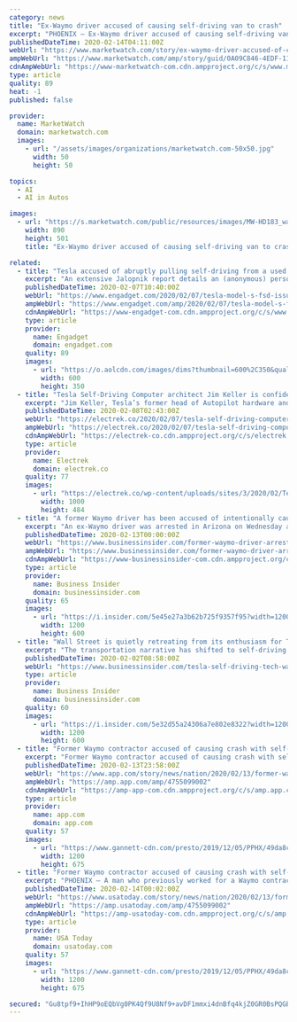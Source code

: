 ```yaml
---
category: news
title: "Ex-Waymo driver accused of causing self-driving van to crash"
excerpt: "PHOENIX — Ex-Waymo driver accused of causing self-driving van to crash Tempe police said Raymond Tang, 31, was booked into jail Wednesday night and is facing felony charges of aggravated assault and criminal damage,"
publishedDateTime: 2020-02-14T04:11:00Z
webUrl: "https://www.marketwatch.com/story/ex-waymo-driver-accused-of-causing-self-driving-van-to-crash-2020-02-13"
ampWebUrl: "https://www.marketwatch.com/amp/story/guid/0A09C846-4EDF-11EA-833C-A3261B110A22"
cdnAmpWebUrl: "https://www-marketwatch-com.cdn.ampproject.org/c/s/www.marketwatch.com/amp/story/guid/0A09C846-4EDF-11EA-833C-A3261B110A22"
type: article
quality: 89
heat: -1
published: false

provider:
  name: MarketWatch
  domain: marketwatch.com
  images:
    - url: "/assets/images/organizations/marketwatch.com-50x50.jpg"
      width: 50
      height: 50

topics:
  - AI
  - AI in Autos

images:
  - url: "https://s.marketwatch.com/public/resources/images/MW-HD183_waymo_ZH_20190201153208.jpg"
    width: 890
    height: 501
    title: "Ex-Waymo driver accused of causing self-driving van to crash"

related:
  - title: "Tesla accused of abruptly pulling self-driving from a used Model S"
    excerpt: "An extensive Jalopnik report details an (anonymous) person who bought a second-hand Model S 75D with both Enhanced Autopilot and Full Self Driving (FSD) as listed features. Except, somehow, those features were remotely removed, without notice from Tesla, as part of a software update. Last November, a California secondhand dealer picked up the ..."
    publishedDateTime: 2020-02-07T10:40:00Z
    webUrl: "https://www.engadget.com/2020/02/07/tesla-model-s-fsd-issues/"
    ampWebUrl: "https://www.engadget.com/amp/2020/02/07/tesla-model-s-fsd-issues/"
    cdnAmpWebUrl: "https://www-engadget-com.cdn.ampproject.org/c/s/www.engadget.com/amp/2020/02/07/tesla-model-s-fsd-issues/"
    type: article
    provider:
      name: Engadget
      domain: engadget.com
    quality: 89
    images:
      - url: "https://o.aolcdn.com/images/dims?thumbnail=600%2C350&quality=80&image_uri=https%3A%2F%2Fo.aolcdn.com%2Fimages%2Fdims%3Fcrop%3D5615%252C3744%252C0%252C0%26quality%3D85%26format%3Djpg%26resize%3D1600%252C1067%26image_uri%3Dhttps%253A%252F%252Fs.yimg.com%252Fos%252Fcreatr-images%252F2020-02%252F573a2860-4997-11ea-b8ff-def49bb616f0%26client%3Da1acac3e1b3290917d92%26signature%3Dbc650a616fa7b08a85ec932a5a5f8db81960ac55&client=amp-blogside-v2&signature=55e283838481287341c2ce50730f8e43eb0dd682"
        width: 600
        height: 350
  - title: "Tesla Self-Driving Computer architect Jim Keller is confident about solving autonomous driving"
    excerpt: "Jim Keller, Tesla’s former head of Autopilot hardware and the designer of Tesla’s Self-Driving Computer chip, says that he is confident about solving autonomous driving after working at Tesla. We first exclusively reported on Tesla quietly hiring Keller, a legendary chip designer, from AMD back in 2016 and we were fairly excited by the ..."
    publishedDateTime: 2020-02-08T02:43:00Z
    webUrl: "https://electrek.co/2020/02/07/tesla-self-driving-computer-designer-jim-keller-confident-solving-autonomous-driving/"
    ampWebUrl: "https://electrek.co/2020/02/07/tesla-self-driving-computer-designer-jim-keller-confident-solving-autonomous-driving/amp/"
    cdnAmpWebUrl: "https://electrek-co.cdn.ampproject.org/c/s/electrek.co/2020/02/07/tesla-self-driving-computer-designer-jim-keller-confident-solving-autonomous-driving/amp/"
    type: article
    provider:
      name: Electrek
      domain: electrek.co
    quality: 77
    images:
      - url: "https://electrek.co/wp-content/uploads/sites/3/2020/02/Tesla-chip-designer-Jim-keller.jpg?quality=82&strip=all&w=1000"
        width: 1000
        height: 484
  - title: "A former Waymo driver has been accused of intentionally causing a collision with one of the company's self-driving vans"
    excerpt: "An ex-Waymo driver was arrested in Arizona on Wednesday after police said he intentionally caused a crash with one of the company's self-driving minivans last month. Tempe police said Raymond Tang, 31, \"targeted\" two Waymo vans, recklessly driving his Mazda around them before braking abruptly in front of one, causing it to rear-end his vehicle."
    publishedDateTime: 2020-02-13T00:00:00Z
    webUrl: "https://www.businessinsider.com/former-waymo-driver-arrested-accused-of-intentionally-causing-crash-2020-2"
    ampWebUrl: "https://www.businessinsider.com/former-waymo-driver-arrested-accused-of-intentionally-causing-crash-2020-2?amp"
    cdnAmpWebUrl: "https://www-businessinsider-com.cdn.ampproject.org/c/s/www.businessinsider.com/former-waymo-driver-arrested-accused-of-intentionally-causing-crash-2020-2?amp"
    type: article
    provider:
      name: Business Insider
      domain: businessinsider.com
    quality: 65
    images:
      - url: "https://i.insider.com/5e45e27a3b62b725f9357f95?width=1200&format=jpeg"
        width: 1200
        height: 600
  - title: "Wall Street is quietly retreating from its enthusiasm for Tesla's self-driving car plans"
    excerpt: "The transportation narrative has shifted to self-driving. Tesla is working on an autonomous solution, but the likes of Waymo and Cruise are far ahead."
    publishedDateTime: 2020-02-02T08:58:00Z
    webUrl: "https://www.businessinsider.com/tesla-self-driving-tech-wall-street-getting-bored-waymo-cruise-2020-1"
    type: article
    provider:
      name: Business Insider
      domain: businessinsider.com
    quality: 60
    images:
      - url: "https://i.insider.com/5e32d55a24306a7e802e8322?width=1200&format=jpeg"
        width: 1200
        height: 600
  - title: "Former Waymo contractor accused of causing crash with self-driving vehicle"
    excerpt: "Former Waymo contractor accused of causing crash with self-driving vehicle Raymond Tang was reportedly fired from a Waymo contractor before he intentionally caused a crash with one of their vehicles. Check out this story on app.com: https://www.usatoday ..."
    publishedDateTime: 2020-02-13T23:58:00Z
    webUrl: "https://www.app.com/story/news/nation/2020/02/13/former-waymo-contractor-arrested-after-crash-self-driving-car/4755099002/"
    ampWebUrl: "https://amp.app.com/amp/4755099002"
    cdnAmpWebUrl: "https://amp-app-com.cdn.ampproject.org/c/s/amp.app.com/amp/4755099002"
    type: article
    provider:
      name: app.com
      domain: app.com
    quality: 57
    images:
      - url: "https://www.gannett-cdn.com/presto/2019/12/05/PPHX/49da8cef-9013-4309-8971-2f2f091b3615-_X8I2293.jpg?auto=webp&crop=5471,3077,x0,y278&format=pjpg&width=1200"
        width: 1200
        height: 675
  - title: "Former Waymo contractor accused of causing crash with self-driving vehicle"
    excerpt: "PHOENIX – A man who previously worked for a Waymo contractor was arrested on suspicion of intentionally causing a collision with one of the company’s self-driving vehicles last month in Arizona. Raymond Tang, 31, was reportedly fired from Genesis10, a staffing agency that contracted with Waymo, prior to the Jan. 30 collision in Tempe ..."
    publishedDateTime: 2020-02-14T00:02:00Z
    webUrl: "https://www.usatoday.com/story/news/nation/2020/02/13/former-waymo-contractor-arrested-after-crash-self-driving-car/4755099002/"
    ampWebUrl: "https://amp.usatoday.com/amp/4755099002"
    cdnAmpWebUrl: "https://amp-usatoday-com.cdn.ampproject.org/c/s/amp.usatoday.com/amp/4755099002"
    type: article
    provider:
      name: USA Today
      domain: usatoday.com
    quality: 57
    images:
      - url: "https://www.gannett-cdn.com/presto/2019/12/05/PPHX/49da8cef-9013-4309-8971-2f2f091b3615-_X8I2293.jpg?auto=webp&crop=5471,3077,x0,y278&format=pjpg&width=1200"
        width: 1200
        height: 675

secured: "Gu8tpf9+IhHP9oEQbVg0PK4Qf9U8Nf9+avDF1mmxi4dnBfq4kjZ0GR0BsPQGBHqBUWdGd3ZGE6K6vKYY43j+Hr91ra6vBTxWnNnQrUc+tOZO+HUxRVbHvU+zOv/IOc7q7Ce0B5cdhMGC4jYusVIuO4ON7K+aJb7DCcKSsE+yhIimnpQhKcWn3d0dAlxLOGmbnyM+IqQWyRVKexCCwuuizoBaoy4FrEpOx4o/U8eZKw76gIy5lOLHjCO3hW2LkCd7eWWCwT3aP7XoMejO68DWCMVuK4vjGXn4djtnDE08chKKVvshmfKLtcSnqCxcDnK2C5WAoex9fqpAi7fZ7TKDzpQOX4/GIcUIZ+9N91OjM09JliI9GHIP2veI9yUD8hzFjfA1yV5xKMlvHU/7maxw8OzSBmqYFzDo+jvIp/9JEK+L4sXqk9hUWHuTxrvMUJQq6YEspYalIZgsss/1KNSyShjDM/7sKV7MH969WNb0eO0=;Igm8aEvwKL9veUR3Ww3J2A=="
---
```


